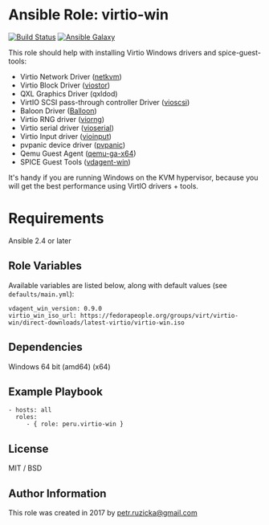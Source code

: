 # Ansible Role: virtio-win

[![Build Status](https://travis-ci.org/ruzickap/ansible-role-virtio-win.svg?branch=master)](https://travis-ci.org/ruzickap/ansible-role-virtio-win) [![Ansible Galaxy](http://img.shields.io/badge/galaxy-peru.proxy_settings-660198.svg)](https://galaxy.ansible.com/list#/roles/1978)

This role should help with installing Virtio Windows drivers and spice-guest-tools:

* Virtio Network Driver ([netkvm](https://github.com/virtio-win/kvm-guest-drivers-windows/tree/master/NetKVM))
* Virtio Block Driver ([viostor](https://github.com/virtio-win/kvm-guest-drivers-windows/tree/master/viostor))
* QXL Graphics Driver (qxldod)
* VirtIO SCSI pass-through controller Driver ([vioscsi](https://github.com/virtio-win/kvm-guest-drivers-windows/tree/master/vioscsi))
* Baloon Driver ([Balloon](https://github.com/virtio-win/kvm-guest-drivers-windows/tree/master/Balloon))
* Virtio RNG driver ([viorng](https://github.com/virtio-win/kvm-guest-drivers-windows/tree/master/viorng))
* Virtio serial driver ([vioserial](https://github.com/virtio-win/kvm-guest-drivers-windows/tree/master/vioserial))
* Virtio Input driver ([vioinput](https://github.com/virtio-win/kvm-guest-drivers-windows/tree/master/vioinput))
* pvpanic device driver ([pvpanic](https://github.com/virtio-win/kvm-guest-drivers-windows/tree/master/pvpanic))
* Qemu Guest Agent ([qemu-ga-x64](https://wiki.libvirt.org/page/Qemu_guest_agent))
* SPICE Guest Tools ([vdagent-win](https://www.spice-space.org))

It's handy if you are running Windows on the KVM hypervisor, because you will get the best performance using VirtIO drivers + tools.

# Requirements

Ansible 2.4 or later

## Role Variables

Available variables are listed below, along with default values (see `defaults/main.yml`):

    vdagent_win_version: 0.9.0
    virtio_win_iso_url: https://fedorapeople.org/groups/virt/virtio-win/direct-downloads/latest-virtio/virtio-win.iso

## Dependencies

Windows 64 bit (amd64) (x64)

## Example Playbook

    - hosts: all
      roles:
         - { role: peru.virtio-win }

## License

MIT / BSD

## Author Information

This role was created in 2017 by <petr.ruzicka@gmail.com>
